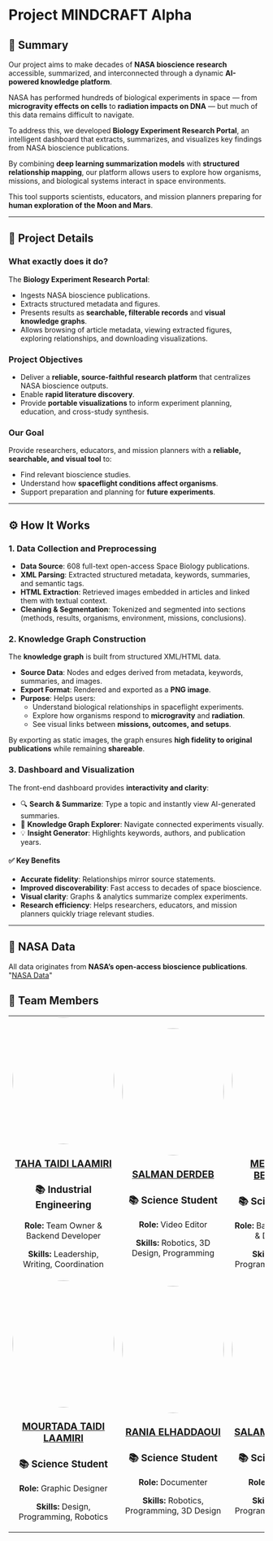 # Project MINDCRAFT Alpha

## 📌 Summary
Our project aims to make decades of **NASA bioscience research** accessible, summarized, and interconnected through a dynamic **AI-powered knowledge platform**.  

NASA has performed hundreds of biological experiments in space — from **microgravity effects on cells** to **radiation impacts on DNA** — but much of this data remains difficult to navigate.  

To address this, we developed **Biology Experiment Research Portal**, an intelligent dashboard that extracts, summarizes, and visualizes key findings from NASA bioscience publications.  

By combining **deep learning summarization models** with **structured relationship mapping**, our platform allows users to explore how organisms, missions, and biological systems interact in space environments.  

This tool supports scientists, educators, and mission planners preparing for **human exploration of the Moon and Mars**.

---

## 🔬 Project Details

### What exactly does it do?
The **Biology Experiment Research Portal**:
- Ingests NASA bioscience publications.
- Extracts structured metadata and figures.
- Presents results as **searchable, filterable records** and **visual knowledge graphs**.
- Allows browsing of article metadata, viewing extracted figures, exploring relationships, and downloading visualizations.

### Project Objectives
- Deliver a **reliable, source-faithful research platform** that centralizes NASA bioscience outputs.  
- Enable **rapid literature discovery**.  
- Provide **portable visualizations** to inform experiment planning, education, and cross-study synthesis.  

### Our Goal
Provide researchers, educators, and mission planners with a **reliable, searchable, and visual tool** to:
- Find relevant bioscience studies.  
- Understand how **spaceflight conditions affect organisms**.  
- Support preparation and planning for **future experiments**.  

---

## ⚙️ How It Works

### 1. Data Collection and Preprocessing
- **Data Source**: 608 full-text open-access Space Biology publications.  
- **XML Parsing**: Extracted structured metadata, keywords, summaries, and semantic tags.  
- **HTML Extraction**: Retrieved images embedded in articles and linked them with textual context.  
- **Cleaning & Segmentation**: Tokenized and segmented into sections (methods, results, organisms, environment, missions, conclusions).  

### 2. Knowledge Graph Construction
The **knowledge graph** is built from structured XML/HTML data.  

- **Source Data**: Nodes and edges derived from metadata, keywords, summaries, and images.  
- **Export Format**: Rendered and exported as a **PNG image**.  
- **Purpose**: Helps users:  
  - Understand biological relationships in spaceflight experiments.  
  - Explore how organisms respond to **microgravity** and **radiation**.  
  - See visual links between **missions, outcomes, and setups**.  

By exporting as static images, the graph ensures **high fidelity to original publications** while remaining **shareable**.  

### 3. Dashboard and Visualization
The front-end dashboard provides **interactivity and clarity**:  
- 🔍 **Search & Summarize**: Type a topic and instantly view AI-generated summaries.  
- 🧬 **Knowledge Graph Explorer**: Navigate connected experiments visually.  
- 💡 **Insight Generator**: Highlights keywords, authors, and publication years.  

#### ✅ Key Benefits
- **Accurate fidelity**: Relationships mirror source statements.  
- **Improved discoverability**: Fast access to decades of space bioscience.  
- **Visual clarity**: Graphs & analytics summarize complex experiments.  
- **Research efficiency**: Helps researchers, educators, and mission planners quickly triage relevant studies.  

---

## 📂 NASA Data
All data originates from **NASA’s open-access bioscience publications**.
"[NASA Data](https://github.com/jgalazka/SB_publications/tree/main)"


## 👥 Team Members
<table style="width: 100%; text-align: center;">
    <tr>
        <td>
            <img src="https://github.com/user-attachments/assets/14d46eb5-9860-41b3-89f0-d974c6bd188a" TAHA TAIDI LAAMIRI width="200" height="250" style="border-radius: 50%;">
             <h3><a href="https://github.com/DexterTaha" target="_blank">TAHA TAIDI LAAMIRI</a> </h3>
            <h3>📚 Industrial Engineering</h3>
            <p><strong>Role:</strong> Team Owner & Backend Developer</p>
            <p><strong>Skills:</strong> Leadership, Writing, Coordination</p>
        </td>
        <td>
            <img src="https://github.com/user-attachments/assets/9ebc7d0a-426d-4db9-833a-c6f420e9fcd8" SALMAN DERDEB width="200" height="250" style="border-radius: 50%;">
            <h3><a target="_blank" href="https://www.instagram.com/reality_faker/" >SALMAN DERDEB</a> </h3>
            <h3>📚 Science Student</h3>
            <p><strong>Role:</strong> Video Editor</p>
            <p><strong>Skills:</strong> Robotics, 3D Design, Programming</p>
        </td>
                    <td>
            <img src="https://github.com/user-attachments/assets/b25c348b-d36f-4dd7-af4a-eb81c705d57c" MED YASSINE BEHAMMOU width="200" height="250" style="border-radius: 50%;">
            <h3><a href="https://github.com/walidbnslimane" target="_blank">MED YASSINE BEHAMMOU</a> </h3>
            <h3>📚 Science Student</h3>
            <p><strong>Role:</strong>  Backend Developer & Data Analyst</p>
            <p><strong>Skills:</strong> Robotics, Programming, 3D Design</p>
        </td>
    </tr>
    <tr>
        <td>
            <img src="https://github.com/user-attachments/assets/2c713ccb-ab21-4fd5-8392-8a7c9552a62e" MOURTADA TAIDI LAAMIRI width="200" height="250" style="border-radius: 50%;">
            <h3><a href="https://github.com/salmane-derdeb" target="_blank">MOURTADA TAIDI LAAMIRI</a> </h3>
            <h3>📚 Science Student</h3>
            <p><strong>Role:</strong> Graphic Designer</p>
            <p><strong>Skills:</strong> Design, Programming, Robotics</p>
        </td>
        <td>
            <img src="https://github.com/user-attachments/assets/bf4b8673-004b-45db-bee4-a3f43f788413" RANIA ELHADDAOUI width="200" height="250" style="border-radius: 50%;">
            <h3><a href="https://github.com/taidimortada" target="_blank">RANIA ELHADDAOUI</a> </h3>
            <h3>📚 Science Student</h3>
            <p><strong>Role:</strong> Documenter</p>
            <p><strong>Skills:</strong> Robotics, Programming, 3D Design</p>
        </td>
        <td>
            <img src="https://github.com/user-attachments/assets/4e8eeabd-78cd-4cc3-8c56-d02175d7cf89" SALAMA HAMRAOUI width="200" height="250" style="border-radius: 50%;">
            <h3><a href="https://github.com/taidimortada" target="_blank">SALAMA HAMRAOUI</a> </h3>
            <h3>📚 Science Student</h3>
            <p><strong>Role:</strong> Documenter</p>
            <p><strong>Skills:</strong> Robotics, Programming, 3D Design</p>
        </td>
    </tr>
</table>
